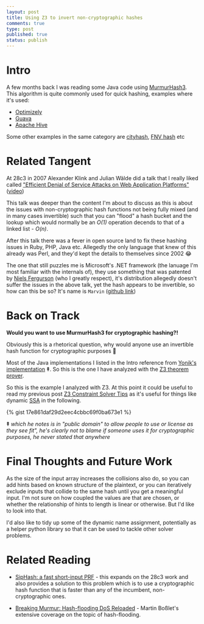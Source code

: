 ```yaml
---
layout: post
title: Using Z3 to invert non-cryptographic hashes 
comments: true
type: post
published: true
status: publish
---
```


# Intro

A few months back I was reading some Java code using [MurmurHash3](https://en.wikipedia.org/wiki/MurmurHash#MurmurHash3). This algorithm is quite commonly used for quick hashing, examples where it's used:
- [Optimizely](https://github.com/optimizely/java-sdk/blob/master/core-api/src/main/java/com/optimizely/ab/bucketing/internal/MurmurHash3.java)
- [Guava](https://google.github.io/guava/releases/19.0/api/docs/com/google/common/hash/Hashing.html)
- [Apache Hive](https://github.com/apache/hive/blob/master/storage-api/src/java/org/apache/hive/common/util/Murmur3.java)

Some other examples in the same category are [cityhash](https://github.com/google/cityhash), [FNV hash](https://en.wikipedia.org/wiki/Fowler%E2%80%93Noll%E2%80%93Vo_hash_function) etc

# Related Tangent

At 28c3 in 2007 Alexander Klink and Julian Wälde did a talk that I really liked called ["Efficient Denial of Service Attacks on Web Application Platforms"](https://events.ccc.de/congress/2011/Fahrplan/attachments/2007_28C3_Effective_DoS_on_web_application_platforms.pdf) ([video](https://www.youtube.com/watch?v=R2Cq3CLI6H8)) 

This talk was deeper than the content I'm about to discuss as this is about the issues with non-cryptographic hash functions not being fully mixed (and in many cases invertible) such that you can "flood" a hash bucket and the lookup which would normally be an _O(1)_ operation decends to that of a linked list - _O(n)_. 

After this talk there was a fever in open source land to fix these hashing issues in Ruby, PHP, Java etc. Allegedly the only language that knew of this already was Perl, and they'd kept the details to themselves since 2002 😂

The one that still puzzles me is Microsoft's .NET framework (the lanuage I'm most familiar with the internals of), they use something that was patented by [Niels Fergurson](https://patents.google.com/patent/US2013026242) (who I greatly respect), it's distribution allegedly doesn't suffer the issues in the above talk, yet the hash appears to be invertible, so how can this be so? 
It's name is `Marvin` ([github link](https://github.com/dotnet/coreclr/blob/32f0f9721afb584b4a14d69135bea7ddc129f755/src/vm/marvin32.cpp#L219))

# Back on Track

**Would you want to use MurmurHash3 for cryptographic hashing?!**

Obviously this is a rhetorical question, why would anyone use an invertible hash function for cryptographic purposes 🤔

Most of the Java implementations I listed in the Intro reference from [Yonik's implementation](https://github.com/yonik/java_util/blob/master/src/util/hash/MurmurHash3.java) **‡**. So this is the one I have analyzed with the [Z3 theorem prover](https://github.com/Z3Prover/z3).

So this is the example I analyzed with Z3.
At this point it could be useful to read my previous post [Z3 Constraint Solver Tips](https://www.josephkirwin.com/2017/11/16/constraint-solver-tips/) as it's useful for things like dynamic [SSA](https://en.wikipedia.org/wiki/Static_single_assignment_form) in the following. 

{% gist 17e861daf29d2eec4cbbc69f0ba673e1 %}

  **‡** _which he notes is in "public domain" to allow people to use or license as they see fit", he's clearly not to blame if someone uses it for cryptographic purposes, he never stated that anywhere_


# Final Thoughts and Future Work

As the size of the input array increases the collisions also do, so you can add hints based on known structure of the plaintext, or you can iteratively exclude inputs that collide to the same hash until you get a meaningful input. I'm not sure on how coupled the values are that are chosen, or whether the relationship of hints to length is linear or otherwise. But I'd like to look into that.

I'd also like to tidy up some of the dynamic name assignment, potentially as a helper python library so that it can be used to tackle other solver problems.

# Related Reading

- [SipHash: a fast short-input PRF](https://www.131002.net/siphash/) - this expands on the 28c3 work and also provides a solution to this problem which is to use a cryptographic hash function that is faster than any of the incumbent, non-cryptographic ones. 

- [Breaking Murmur: Hash-flooding DoS Reloaded](http://emboss.github.io/blog/2012/12/14/breaking-murmur-hash-flooding-dos-reloaded/) - Martin Boßlet's extensive coverage on the topic of hash-flooding. 

